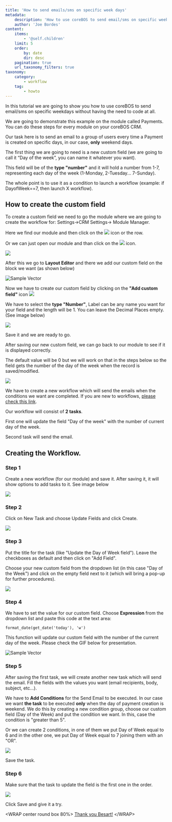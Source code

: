 ```yaml
---
title: 'How to send emails/sms on specific week days'
metadata:
    description: 'How to use coreBOS to send email/sms on specific weekdays without having the need to code at all.'
    author: 'Joe Bordes'
content:
    items:
        - '@self.children'
    limit: 5
    order:
        by: date
        dir: desc
    pagination: true
    url_taxonomy_filters: true
taxonomy:
    category:
        - workflow
    tag:
        - howto
---
```


In this tutorial we are going to show you how to use coreBOS to send
email/sms on specific weekdays without having the need to code at all.

We are going to demonstrate this example on the module called Payments.
You can do these steps for every module on your coreBOS CRM.

Our task here is to send an email to a group of users every time a
Payment is created on specific days, in our case, **only** weekend days.

The first thing we are going to need is a new custom field (we are going
to call it “Day of the week”, you can name it whatever you want).

This field will be of the **type "number"** and it will hold a number
from 1-7, representing each day of the week (1-Monday, 2-Tuesday...
7-Sunday).

The whole point is to use it as a condition to launch a workflow
(example: if DayofWeek==7, then launch X workflow).

How to create the custom field
------------------------------

To create a custom field we need to go the module where we are going to
create the workflow for: Settings-&gt;CRM Settings-&gt; Module Manager.

Here we find our module and then click on the
![](image8.png?width=3%) icon or the row.

Or we can just open our module and than click on the
![](image8.png?width=3%) icon.

![](image2.png?width=100%)

After this we go to **Layout Editor** and there we add our custom field
on the block we want (as shown below)

![Sample Vector](image1.gif?resize=750,300)

Now we have to create our custom field by clicking on the **"Add custom
field"** icon ![](image3.png?width=3%)

We have to select the **type "Number"**, Label can be any name you want
for your field and the length will be 1. You can leave the Decimal
Places empty. (See image below)

![](image10.png?width=100%)

Save it and we are ready to go.

After saving our new custom field, we can go back to our module to see
if it is displayed correctly.

The default value will be 0 but we will work on that in the steps below
so the field gets the number of the day of the week when the record is
saved/modified.

![](image6.png?width=100%)


We have to create a new workflow which will send the emails when the
conditions we want are completed. If you are new to workflows, [please
check this link](http://localhost/coreBOSDocumentation/configuration-tools/workflow/workflow_stepbystep).

Our workflow will consist of **2 tasks**.

First one will update the field "Day of the week" with the number of
current day of the week.

Second task will send the email.

Creating the Workflow.
----------------------

### Step 1

Create a new workflow (for our module) and save it. After saving it, it
will show options to add tasks to it. See image below

![](image4.png?width=100%)

### Step 2

Click on New Task and choose Update Fields and click Create.

![](image11.png?width=100%)

### Step 3

Put the title for the task (like "Update the Day of Week field"). Leave
the checkboxes as default and then click on "Add Field".

Choose your new custom field from the dropdown list (in this case "Day
of the Week") and click on the empty field next to it (which will bring
a pop-up for further procedures).

![](image12.png?width=100%)

### Step 4

We have to set the value for our custom field. Choose **Expression**
from the dropdown list and paste this code at the text area:

    format_date(get_date('today'), 'w')

This function will update our custom field with the number of the
current day of the week. Please check the GIF below for presentation.


![Sample Vector](image9.gif?resize=750,300)




### Step 5

After saving the first task, we will create another new task which will
send the email. Fill the fields with the values you want (email
recipients, body, subject, etc...).

We have to **Add Conditions** for the Send Email to be executed. In our
case we want **the task** to be executed **only** when the day of
payment creation is weekend. We do this by creating a new condition
group, choose our custom field (Day of the Week) and put the condition
we want. In this, case the condition is "greater than 5".

Or we can create 2 conditions, in one of them we put Day of Week equal
to 6 and in the other one, we put Day of Week equal to 7 joining them
with an "OR".

![](emailcondition.png?width=100%)
 
Save the task.

### Step 6

Make sure that the task to update the field is the first one in the
order.

![](taskorder.png?width=100%)

Click Save and give it a try.

&lt;WRAP center round box 80%&gt; [Thank you
Besart!](https://github.com/besartmarku) &lt;/WRAP&gt;
